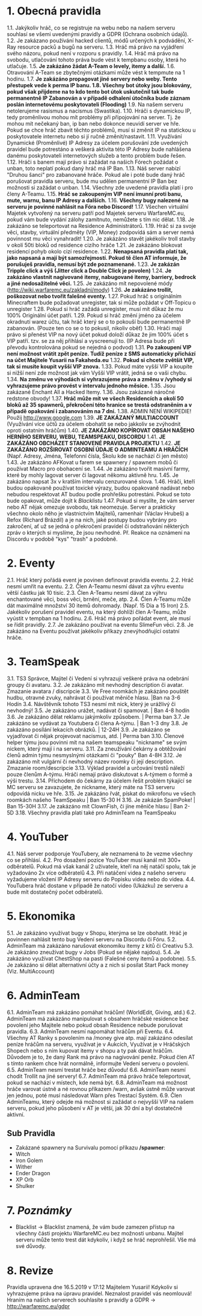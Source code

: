 <!-- TITLE: Pravidla Projektu -->
<!-- SUBTITLE: Pravidla našeho projektu -->

# 1. Obecná pravidla

1.1. Jakýkoliv hráč, co se registruje na webu nebo na našem serveru souhlasí se všemi uvedenými pravidly a GDPR (Ochrana osobních údajů).
1.2. Je zakázano používání hacked clientů, módů určených k podvádění, X-Ray resource packů a bugů na serveru.
1.3. Hráč má právo na vyjádření svého názoru, pokud není v rozporu s pravidly.
1.4. Hráč má právo na svobodu, utlačování tohoto práva bude vést k tempbanu osoby, která ho utlačuje.
1.5. **Je zakázáno žádat A-Team o levely, itemy a další.**
1.6. Otravování A-Team se zbytečnými otázkami může vést k tempmute na 1 hodinu.
1.7. **Je zakázáno propagovat jiné servery nebo weby. Tento přestupek vede k perma IP banu.
1.8. Všechny bot útoky jsou blokovány, pokud však přijdeme na to kdo tento bot útok uskutečnil tak bude permanentně IP Zabanován a v případě odhalení útočníka bude záznam poslán internetovému poskytovateli (Flooding)**
1.9. Na našem serveru netolerujeme rasismus a nacismus (Swastika).
1.10. Hráči s dynamickou IP, tedy proměnlivou mohou mít problémy při připojování na server. Tj. že mohou mít nečekaný ban, ip ban nebo dokonce neuvidí server ve hře. Pokud se chce hráč zbavit těchto problémů, musí si změnit IP na statickou u poskytovatele internetu nebo si jí ručně změnit/nastavit.
1.11. Využívání Dynamické (Proměnlivé) IP Adresy za účelem porušování zde uvedených pravidel bude potrestáno a veškerá aktivita této IP Adresy bude nahlášena danému poskytovateli internetových služeb a tento problém bude řešen.
1.12. Hráči s banem mají právo si zažádat na našich Fórech požádat o unban, toto neplatí pokud daný hráč má IP Ban.
1.13. Náš server nabízí "Druhou šanci" pro zabanované hráče. Pokud ale i poté bude daný hráč porušovat pravidla serveru, bude mu udělen permanentní IP Ban bez možnosti si zažádat o unban.
1.14. Všechny zde uvedené pravidla platí i pro členy A-Teamu.
1.15. **Hráč se zakoupeným VIP není imunní proti banu, mute, warnu, banu IP Adresy a dalších.**
1.16. **Všechny bugy nalezené na serveru je povinné nahlásit na Fóra nebo Discord!**
1.17. Všechen virtuální Majetek vytvořený na serveru patří pod Majetek serveru WarfareMC.eu, pokud vám bude vydání zálohy zamítnuto, nemůžete s tím nic dělat.
1.18. Je zakázáno se teleportovat na Residence Administrátorů.
1.19. Hráč si za svoje věci, stavby, virtuální předměty (VIP, Money) zodpovídá sám a server nemá povinnost mu věci vynahradit!
1.20. Je zakázáno stavět jakékoliv troll stavby v okolí 50ti bloků od residence cizího hráče
1.21. Je zakázáno blokovat residencí pohyb okolo cizí residence.
1.22. **Nenapsaná pravidla platí tak, jako napsaná a mají být samozřejmostí. Pokud tě člen AT informuje, že porušuješ pravidla, nemusí být zde poznamenané.**
1.23. **Je zakázán Tripple click a výš (Jitter click a Double Click je povolen)**
1.24. **Je zakázáno vlastnit nagivované itemy, nabugované itemy, barriery, bedrock a jiné nedosažitelné věci.**
1.25. Je zakázáno mít nepovolené módy (http://wiki.warfaremc.eu/zakladni/mody)
1.26. **Je zakázáno trollit, poškozovat nebo tvořit falešné eventy.**
1.27. Pokud hráč s originálním Minecraftem bude požadovat unregister, tak si může požádat v Off-Topicu o unregister
1.28. Pokud si hráč zažádá unregister, musí mít důkaz že mu 100% Originální účet patří.
1.29. Pokud si hráč změní jméno za účelem okradnutí warez účtu, tak hráč který se o to pokouší bude permanentně IP zabanován. (Pouze ten co se o to pokusil, nikoliv oběť)
1.30. Hráči mají právo si přenést VIP na nový účet pokud doloží důkaz že jim 100% účet s VIP patří. tzv. se za něj přihlásí a vyscreenují to. (IP Adresa bude při převodu kontrolována pokud se nejedná o podvod)
1.31. **Po zakoupení VIP není možnost vrátit zpět peníze. Tudíž peníze z SMS automaticky přichází na účet Majitele Yusarii na Fakaheda.eu**
1.32. **Pokud si chcete zvětšit VIP, tak si musíte koupit vyšší VIP znova.**
1.33. Pokud máte vyšší VIP a koupíte si nižší není zde možnost jak vám Vyšší VIP vrátit, jedná se o vaši chybu.
1.34. **Na změnu ve výhodách si vyhrazujeme práva a změnu v /vyhody si vyhrazujeme právo provést v intervalu jednoho měsíce.**
1.35. Jsou zakázané Enchant All a Hacked Itemy.
1.36. Jsou zakázané náročné redstone obvody!
1.37. **Hráč může mít ve všech Residencích a okolí 50 bloků až 35 spawnerů, překročení této hranice se trestá odstraněním a v případě opakování i zabanováním na 7 dní.**
1.38. ADMIN NENÍ WIKIPEDIE! Použij http://www.google.com
1.39. **JE ZAKÁZANÝ MULTIACCOUNT** (Využívání více účtů za účelem obohatit se nebo jakkoliv se zvýhodnit oproti ostatním hráčům)
1.40. **JE ZAKÁZÁNO KOPÍROVAT OBSAH NAŠEHO HERNÍHO SERVERU, WEBU, TEAMSPEAKU, DISCORDU**
1.41. **JE ZAKÁZÁNO OBCHÁZET STANOVENÉ PRAVIDLA PROJEKTU**
1.42. **__JE ZAKÁZÁNO ROZŠIROVAT OSOBNÍ ÚDAJE O ADMINTEAMU A HRÁČÍCH__** (Např. Adresy, Jména, Telefonní čísla, Školu kde se nachází či jen město)
1.43. Je zakázáno AFKovat u farem se spawnery / spawnem mobů či používat Macro pro obohacení se.
1.44. Je zakázáno tvořit masivní farmy, které by mohly lagovat server či lagovat někomu aktivně hru.
1.45. Je zakázáno napsat 3x v kratším intervalu cenzurované slova.
1.46. Hráči, kteří budou opakovaně používat toxické výrazy, budou opakovaně nadávat nebo nebudou respektovat AT budou podle prohřešku potrestáni. Pokud se toto bude opakovat, může dojít k *Blacklistu*
1.47. Pokud si myslíte, že vám server nebo AT nějak omezuje svobodu, tak neomezuje. Server a prakticky všechno okolo něho je vlastnictvím Majitelů, ramenhair (Václav Hrubeš) a Refox (Richard Brázdil) a je na nich, jaké postupy budou vybrány pro zakročení, ať už se jedná o překročení pravidel či odstraňování některých zpráv o kterých si myslíme, že jsou nevhodné. Př. Reakce na oznámení na Discordu v podobě "kys" "trash" a podobně. 
# 2. Eventy

2.1. Hráč který pořádá event je povinen definovat pravidla eventu.
2.2. Hráč nesmí umřít na eventu.
2.2. Člen A-Teamu nesmí dávat za výhru eventu větší částku jak 10 tisíc.
2.3. Člen A-Teamu nesmí dávat za výhru enchantované věci, boss věci, brnění, meče, atp.
2.4. Člen A-Teamu může dát maximálné množství 30 itemů dohromady. (Např. 15 Dia a 15 Iron)
2.5. Jakékoliv porušení pravidel eventu, na který dohlíží člen A-Teamu, může vyústit v tempban na 1 hodinu.
2.6. Hráč má právo pořádat event, ale musí se řídit pravidly.
2.7. Je zakázáno používat na eventu SlimeFun věci.
2.8. Je zakázáno na Eventu používat jakékoliv příkazy znevýhodňující ostatní hráče.


# 3. TeamSpeak

3.1. TS3 Správce, Majitel či Vedení si vyhrazují veškeré práva na odebrání groupy či avataru.
3.2. Je zakázáno mít nevhodný description či avatar.  Zmazanie avatara / discripcie
3.3. Ve Free roomkách je zakázáno pouštět hudbu, otravné zvuky, nahrávat či používat měniče hlasu. |Ban na 3-6 Hodín
3.4. Návštěvník tohoto TS3 nesmí mít nick, který je urážlivý či nevhodný!
3.5. Je zakázáno urážet, nadávat či spamovat. | Ban 4-8 hodín
3.6. Je zakázáno dělat reklamu jakýmkoliv způsobem. | Perma ban
3.7. Je zakázáno se vydávat za Youtubera či člena A-týmu. | Ban 1-3 dny
3.8. Je zakázáno posílání lekacích obrázků. | 12-24H
3.9. Je zakázáno se vyjadřovat či nějak projevovat nacismus, atd. | Perma ban
3.10. Členové helper týmu jsou povinni mít na našem teamspeaku "nickname" se svým nickem, který mají i na serveru.
3.11. Za zneužívání čekárny a obtěžování členů admin týmu nesmyslnými otázkami či "pouky" Ban 4-8H
3.12. Je zakázáno mít vulgární či nevhodný název roomky či její description. Zmazanie room/descripcie
3.13. Výklad pravidel a určování trestů náleží pouze členům A-týmu. Hráči nemají právo diskutovat s A-týmem o formě a výši trestu.
3.14. Příchodem do čekárny za účelem řešit problém týkající se MC serveru se zavazujete, že nickname, který máte na TS3 serveru odpovídá nicku ve hře.
3.15. Je zakázáno řvát, pískat do mikrofonu ve všech roomkách našeho TeamSpeaku | Ban 15-30 H
3.16. Je zakázán SpamPoke! | Ban 15-30H
3.17. Je zakázáno mít ClownFish, či jíne měniče hlasu | Ban 2-5D
3.18. Všechny pravidla platí také pro AdminTeam na TeamSpeaku

# 4. YouTuber

4.1. Náš server podporuje YouTubery, ale neznamená to že vezme všechny co se přihlásí. 
4.2. Pro dosažení pozice YouTuber musí kanál mít 300+ odběratelů. Pokud má však kanál 2 uživatele, kteří na něj natáčí spolu, tak je vyžadováno 2x více odběratelů
4.3. Při natáčení videa z našeho serveru vyžadujeme vložení IP Adresy serveru do Popisku videa nebo do videa.
4.4. YouTubera hráč dostane v případě že natočí video (Ukázku) ze serveru a bude mít dostatečný počet odběratelů.

# 5. Ekonomika
5.1. Je zakázáno využívat bugy v Shopu, kterýma se lze obohatit. Hráč je povinnen nahlásit tento bug Vedení serveru na Discordu či Fóru.
5.2. AdminTeam má zakázáno narušovat ekonomiku itemy z kitů či Creativu
5.3. Je zakázáno zneužívat bugy v Jobs (Pokud se nějaké najdou).
5.4. Je zakázáno využívat ChestShop na pasti (Falešné ceny itemů a podobne).
5.5. Je zakázáno si dělat alternativní účty a z nich si posílat Start Pack money (Viz. MultiAccount)

# 6. AdminTeam
6.1. AdminTeam má zakázáno pomáhat hráčům! (WorldEdit, Giving, atd.)
6.2. AdminTeam má zakázáno manipulovat s obsahem hráčské residence bez povolení jeho Majitele nebo pokud obsah Residence nebude porušovat pravidla.
6.3. AdminTeam nesmí napomáhat hráčům při Eventu.
6.4. Všechny AT Ranky s povolením na /money give atp. mají zakázáno odesílat peníze hráčům na serveru, využívat je v Aukcích, Využívat je v Hráčských Shopech nebo s ním kupovat itemy v shopu a ty pak dávat hráčům. Důvodem je to, že daný Rank má právo na nagivování peněz. Pokud člen AT s tímto rankem chce hrát normálně, informujte Vedení serveru o povolení.
6.5. AdminTeam nesmí trestat hráče bez důvodu!
6.6. AdminTeam nesmí chodit Trollit na jiné servery!
6.7. AdminTeam má právo hráče teleportovat, pokud se nachází v místech, kde nemá být.
6.8. AdminTeam má možnost hráče varovat ústně a né rovnou příkazem /warn, avšak ústně může varovat jen jednou, poté musí následovat Warn přes Trestací Systém.
6.9. Člen AdminTeamu, který odejde má možnost si zažádat o nejvyšší VIP na našem serveru, pokud jeho působení v AT je větší, jak 30 dní a byl dostatečně aktivní.

## Sub Pravidla
* Zakázané spawnery na Survivalu pomocí příkazu **/spawner**:
* Witch
* Iron Golem
* Wither
* Ender Dragon
* XP Orb
* Shulker


# 7. *Poznámky*
* Blacklist -> Blacklist znamená, že vám bude zamezen přístup na všechny části projektu WarfareMC.eu bez možnosti unbanu. Majitel serveru může tento trest dát kdykoliv, i když se hráč neprohřešil. Vše má své důvody.

# 8. Revize

Pravidla upravena dne 16.5.2019 v 17:12 Majitelem Yusarii!
Kdykoliv si vyhrazujeme práva na úpravu pravidel.
Neznalost pravidel vás neomlouvá!
Hraním na našich serverech souhlasíte s pravidly a GDPR -> http://warfaremc.eu/gdpr